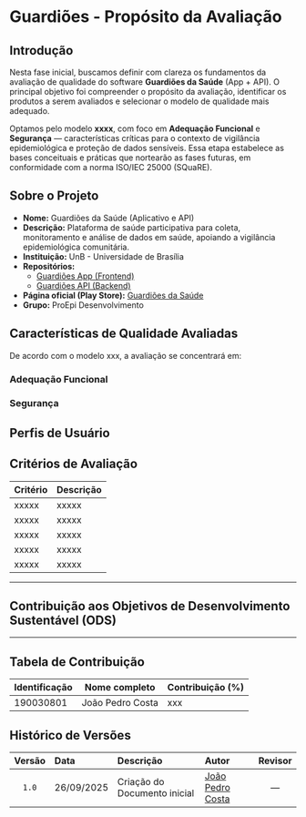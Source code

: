 # **Guardiões - Propósito da Avaliação**

## Introdução

Nesta fase inicial, buscamos definir com clareza os fundamentos da avaliação de qualidade do software **Guardiões da Saúde** (App + API). O principal objetivo foi compreender o propósito da avaliação, identificar os produtos a serem avaliados e selecionar o modelo de qualidade mais adequado.

Optamos pelo modelo **xxxx**, com foco em **Adequação Funcional** e **Segurança** — características críticas para o contexto de vigilância epidemiológica e proteção de dados sensíveis. Essa etapa estabelece as bases conceituais e práticas que nortearão as fases futuras, em conformidade com a norma ISO/IEC 25000 (SQuaRE).


## Sobre o Projeto

- **Nome:** Guardiões da Saúde (Aplicativo e API)  
- **Descrição:** Plataforma de saúde participativa para coleta, monitoramento e análise de dados em saúde, apoiando a vigilância epidemiológica comunitária.  
- **Instituição:** UnB - Universidade de Brasília 
- **Repositórios:**  
  - [Guardiões App (Frontend)](https://github.com/ProEpiDesenvolvimento/guardioes-app)  
  - [Guardiões API (Backend)](https://github.com/ProEpiDesenvolvimento/guardioes-api)  
- **Página oficial (Play Store):** [Guardiões da Saúde](https://play.google.com/store/apps/details?id=com.guardioesapp&hl=pt_BR)  
- **Grupo:** ProEpi Desenvolvimento  

## Características de Qualidade Avaliadas

De acordo com o modelo xxx, a avaliação se concentrará em:

### Adequação Funcional  


### Segurança


## Perfis de Usuário


## Critérios de Avaliação

| **Critério** | **Descrição** |
|:----------------|:----------------|
| xxxxx | xxxxx |
| xxxxx | xxxxx |
| xxxxx | xxxxx |
| xxxxx | xxxxx |
| xxxxx | xxxxx |

---

## Contribuição aos Objetivos de Desenvolvimento Sustentável (ODS)

---

## Tabela de Contribuição

| Identificação | Nome completo | Contribuição (%) |
|------------------|------------------|---------------------|
| 190030801 | João Pedro Costa | xxx |


## Histórico de Versões

| Versão | Data | Descrição | Autor | Revisor |
|:--------:|:-------|:-------------|:--------|:-----------:|
| `1.0` | 26/09/2025 | Criação do Documento inicial | [João Pedro Costa](https://github.com/johnaopedro) | — |
